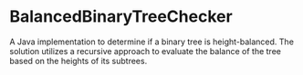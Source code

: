 # BalancedBinaryTreeChecker
A Java implementation to determine if a binary tree is height-balanced. The solution utilizes a recursive approach to evaluate the balance of the tree based on the heights of its subtrees.
